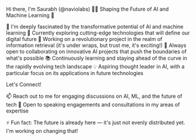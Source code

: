 Hi there, I'm Saurabh (@naviolabs) 👨‍💻
Shaping the Future of AI and Machine Learning 🚀

🧠 I'm deeply fascinated by the transformative potential of AI and machine learning
🔬 Currently exploring cutting-edge technologies that will define our digital future
🌟 Working on a revolutionary project in the realm of information retrieval (it's under wraps, but trust me, it's exciting!)
🤝 Always open to collaborating on innovative AI projects that push the boundaries of what's possible
📚 Continuously learning and staying ahead of the curve in the rapidly evolving tech landscape
💡 Aspiring thought leader in AI, with a particular focus on its applications in future technologies

Let's Connect!

📫 Reach out to me for engaging discussions on AI, ML, and the future of tech
💼 Open to speaking engagements and consultations in my areas of expertise

⚡ Fun fact: The future is already here — it's just not evenly distributed yet. I'm working on changing that!
